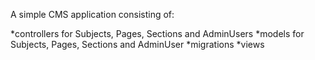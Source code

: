 A simple CMS application consisting of:

*controllers for Subjects, Pages, Sections and AdminUsers
*models for Subjects, Pages, Sections and AdminUser
*migrations
*views